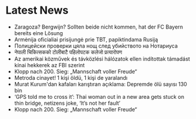 # Latest News
-  Zaragoza? Bergwijn? Sollten beide nicht kommen, hat der FC Bayern bereits eine Lösung
-  Armėnija oficialiai prisijungė prie TBT, papiktindama Rusiją
-  Полицейски проверки цяла нощ след убийството на Нотариуса
-  नेपाली चिकित्सकको टोलीबाटै पहिलोपटक कलेजो प्रत्यारोपण
-  Az amerikai közművek és távközlési hálózatok ellen indítottak támadást kínai hekkerek az FBI szerint
-  Klopp nach 200. Sieg: „Mannschaft voller Freude“
-  Metroda cinayet! 1 kişi öldü, 1 kişi de yaralandı
-  Murat Kurum'dan kafaları karıştıran açıklama: Depremde ölü sayısı 130 bin
-  ‘GPS told me to cross it’: Thai woman out in a new area gets stuck on thin bridge, netizens joke, ‘It’s not her fault’
-  Klopp nach 200. Sieg: „Mannschaft voller Freude“
